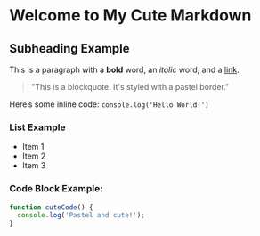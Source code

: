 <link rel="stylesheet" href="c.css">


# Welcome to My Cute Markdown

## Subheading Example

This is a paragraph with a **bold** word, an _italic_ word, and a [link](https://example.com).

> "This is a blockquote. It's styled with a pastel border."

Here’s some inline code: `console.log('Hello World!')`

### List Example
- Item 1
- Item 2
- Item 3

### Code Block Example:
```javascript
function cuteCode() {
  console.log('Pastel and cute!');
}
